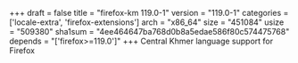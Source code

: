 +++
draft = false
title = "firefox-km 119.0-1"
version = "119.0-1"
categories = ['locale-extra', 'firefox-extensions']
arch = "x86_64"
size = "451084"
usize = "509380"
sha1sum = "4ee464647ba768d0b8a5edae586f80c574475768"
depends = "['firefox>=119.0']"
+++
Central Khmer language support for Firefox